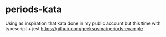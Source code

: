 # periods-kata
Using as inspiration that kata done in my public account but this time with typescript + jest https://github.com/geeksusma/periods-example
